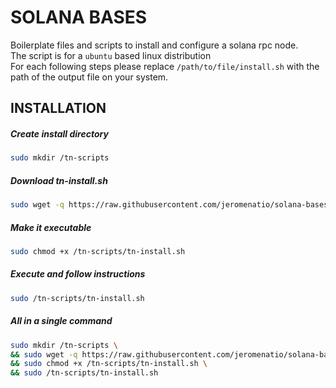 # SOLANA BASES

Boilerplate files and scripts to install and configure a solana rpc node. \
The script is for a `ubuntu` based linux distribution \
For each following steps please replace `/path/to/file/install.sh` with the path of the output file on your system.

## INSTALLATION

##### Create install directory
```bash
sudo mkdir /tn-scripts
```

##### Download tn-install.sh
```bash
sudo wget -q https://raw.githubusercontent.com/jeromenatio/solana-bases/main/tn-install.sh -O /tn-scripts/tn-install.sh
```

##### Make it executable
```bash
sudo chmod +x /tn-scripts/tn-install.sh
```

##### Execute and follow instructions
```bash
sudo /tn-scripts/tn-install.sh
```

##### All in a single command
```bash
sudo mkdir /tn-scripts \
&& sudo wget -q https://raw.githubusercontent.com/jeromenatio/solana-bases/main/tn-install.sh -O /tn-scripts/tn-install.sh \
&& sudo chmod +x /tn-scripts/tn-install.sh \
&& sudo /tn-scripts/tn-install.sh
```